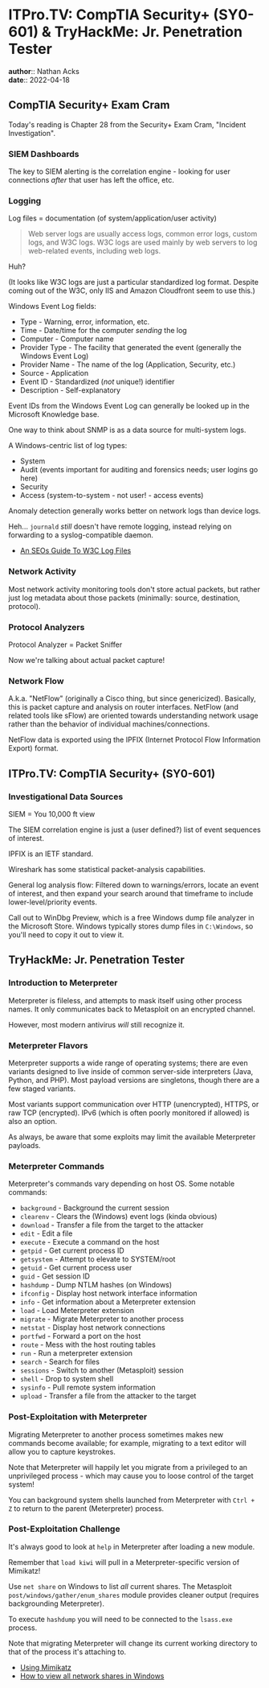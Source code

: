 # ITPro.TV: CompTIA Security+ (SY0-601) & TryHackMe: Jr. Penetration Tester

**author**:: Nathan Acks  
**date**:: 2022-04-18

## CompTIA Security+ Exam Cram

Today's reading is Chapter 28 from the Security+ Exam Cram, "Incident Investigation".

### SIEM Dashboards

The key to SIEM alerting is the correlation engine - looking for user connections *after* that user has left the office, etc.

### Logging

Log files = documentation (of system/application/user activity)

> Web server logs are usually access logs, common error logs, custom logs, and W3C logs. W3C logs are used mainly by web servers to log web-related events, including web logs.

Huh?

(It looks like W3C logs are just a particular standardized log format. Despite coming out of the W3C, only IIS and Amazon Cloudfront seem to use this.)

Windows Event Log fields:

* Type - Warning, error, information, etc.
* Time - Date/time for the computer *sending* the log
* Computer - Computer name
* Provider Type - The facility that generated the event (generally the Windows Event Log)
* Provider Name - The name of the log (Application, Security, etc.)
* Source - Application
* Event ID - Standardized (*not* unique!) identifier
* Description - Self-explanatory

Event IDs from the Windows Event Log can generally be looked up in the Microsoft Knowledge base.

One way to think about SNMP is as a data source for multi-system logs.

A Windows-centric list of log types:

* System
* Audit (events important for auditing and forensics needs; user logins go here)
* Security
* Access (system-to-system - not user! - access events)

Anomaly detection generally works better on network logs than device logs.

Heh... `journald` *still* doesn't have remote logging, instead relying on forwarding to a syslog-compatible daemon.

* [An SEOs Guide To W3C Log Files](https://www.screamingfrog.co.uk/an-seos-guide-to-w3c-log-files/)

### Network Activity

Most network activity monitoring tools don't store actual packets, but rather just log metadata about those packets (minimally: source, destination, protocol).

### Protocol Analyzers

Protocol Analyzer = Packet Sniffer

Now we're talking about actual packet capture!

### Network Flow

A.k.a. "NetFlow" (originally a Cisco thing, but since genericized). Basically, this is packet capture and analysis on router interfaces. NetFlow (and related tools like sFlow) are oriented towards understanding network usage rather than the behavior of individual machines/connections.

NetFlow data is exported using the IPFIX (Internet Protocol Flow Information Export) format.

## ITPro.TV: CompTIA Security+ (SY0-601)

### Investigational Data Sources

SIEM = You 10,000 ft view

The SIEM correlation engine is just a (user defined?) list of event sequences of interest.

IPFIX is an IETF standard.

Wireshark has some statistical packet-analysis capabilities.

General log analysis flow: Filtered down to warnings/errors, locate an event of interest, and then expand your search around that timeframe to include lower-level/priority events.

Call out to WinDbg Preview, which is a free Windows dump file analyzer in the Microsoft Store. Windows typically stores dump files in `C:\Windows`, so you'll need to copy it out to view it.

## TryHackMe: Jr. Penetration Tester

### Introduction to Meterpreter

Meterpreter is fileless, and attempts to mask itself using other process names. It only communicates back to Metasploit on an encrypted channel.

However, most modern antivirus *will* still recognize it.

### Meterpreter Flavors

Meterpreter supports a wide range of operating systems; there are even variants designed to live inside of common server-side interpreters (Java, Python, and PHP). Most payload versions are singletons, though there are a few staged variants.

Most variants support communication over HTTP (unencrypted), HTTPS, or raw TCP (encrypted). IPv6 (which is often poorly monitored if allowed) is also an option.

As always, be aware that some exploits may limit the available Meterpreter payloads.

### Meterpreter Commands

Meterpreter's commands vary depending on host OS. Some notable commands:

* `background` - Background the current session
* `clearenv` - Clears the (Windows) event logs (kinda obvious)
* `download` - Transfer a file from the target to the attacker
* `edit` - Edit a file
* `execute` - Execute a command on the host
* `getpid` - Get current process ID
* `getsystem` - Attempt to elevate to SYSTEM/root
* `getuid` - Get current process user
* `guid` - Get session ID
* `hashdump` - Dump NTLM hashes (on Windows)
* `ifconfig` - Display host network interface information
* `info` - Get information about a Meterpreter extension
* `load` - Load Meterpreter extension
* `migrate` - Migrate Meterpreter to another process
* `netstat` - Display host network connections
* `portfwd` - Forward a port on the host
* `route` - Mess with the host routing tables
* `run` - Run a meterpreter extension
* `search` - Search for files
* `sessions` - Switch to another (Metasploit) session
* `shell` - Drop to system shell
* `sysinfo` - Pull remote system information
* `upload` - Transfer a file from the attacker to the target

### Post-Exploitation with Meterpreter

Migrating Meterpreter to another process sometimes makes new commands become available; for example, migrating to a text editor will allow you to capture keystrokes.

Note that Meterpreter will happily let you migrate from a privileged to an unprivileged process - which may cause you to loose control of the target system!

You can background system shells launched from Meterpreter with `Ctrl + Z` to return to the parent (Meterpreter) process.

### Post-Exploitation Challenge

It's always good to look at `help` in Meterpreter after loading a new module.

Remember that `load kiwi` will pull in a Meterpreter-specific version of Mimikatz!

Use `net share` on Windows to list *all* current shares. The Metasploit `post/windows/gather/enum_shares` module provides cleaner output (requires backgrounding Meterpreter).

To execute `hashdump` you will need to be connected to the `lsass.exe` process.

Note that migrating Meterpreter will change its current working directory to that of the process it's attaching to.

* [Using Mimikatz](../notes/mimikatz.md)
* [How to view all network shares in Windows](https://www.computerhope.com/issues/ch000534.htm)
